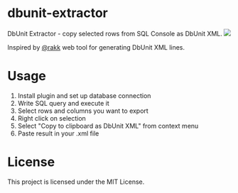 # dbunit-extractor

DbUnit Extractor - copy selected rows from SQL Console as DbUnit XML.
![](https://raw.githubusercontent.com/kTT/dbunit-extractor/master/dbunit-extractor.png)

Inspired by [@rakk](https://github.com/rakk) web tool for generating DbUnit XML lines.

# Usage

1. Install plugin and set up database connection
2. Write SQL query and execute it
3. Select rows and columns you want to export
4. Right click on selection
5. Select "Copy to clipboard as DbUnit XML" from context menu
6. Paste result in your .xml file

# License

This project is licensed under the MIT License.

